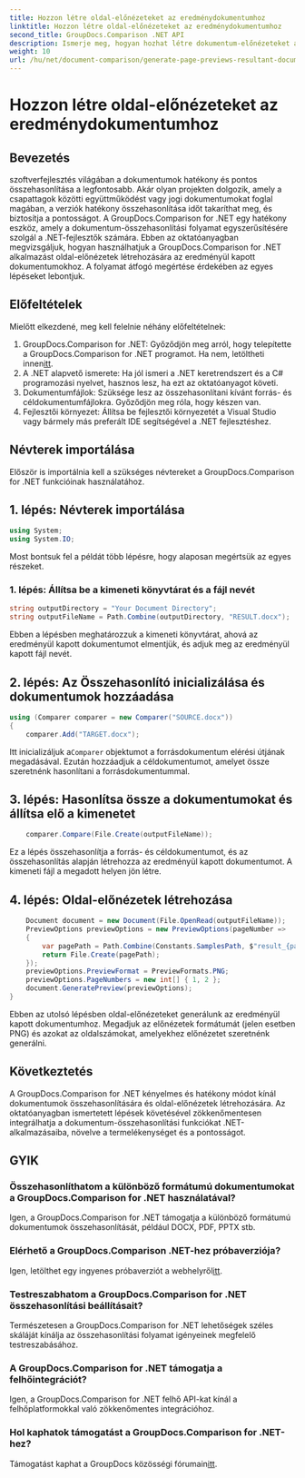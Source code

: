 ```yaml
---
title: Hozzon létre oldal-előnézeteket az eredménydokumentumhoz
linktitle: Hozzon létre oldal-előnézeteket az eredménydokumentumhoz
second_title: GroupDocs.Comparison .NET API
description: Ismerje meg, hogyan hozhat létre dokumentum-előnézeteket a GroupDocs.Comparison for .NET használatával. Hatékonyan és pontosan hasonlítsa össze a dokumentumokat.
weight: 10
url: /hu/net/document-comparison/generate-page-previews-resultant-document/
---
```


# Hozzon létre oldal-előnézeteket az eredménydokumentumhoz

## Bevezetés
szoftverfejlesztés világában a dokumentumok hatékony és pontos összehasonlítása a legfontosabb. Akár olyan projekten dolgozik, amely a csapattagok közötti együttműködést vagy jogi dokumentumokat foglal magában, a verziók hatékony összehasonlítása időt takaríthat meg, és biztosítja a pontosságot. A GroupDocs.Comparison for .NET egy hatékony eszköz, amely a dokumentum-összehasonlítási folyamat egyszerűsítésére szolgál a .NET-fejlesztők számára. Ebben az oktatóanyagban megvizsgáljuk, hogyan használhatjuk a GroupDocs.Comparison for .NET alkalmazást oldal-előnézetek létrehozására az eredményül kapott dokumentumokhoz. A folyamat átfogó megértése érdekében az egyes lépéseket lebontjuk.
## Előfeltételek
Mielőtt elkezdené, meg kell felelnie néhány előfeltételnek:
1.  GroupDocs.Comparison for .NET: Győződjön meg arról, hogy telepítette a GroupDocs.Comparison for .NET programot. Ha nem, letöltheti innen[itt](https://releases.groupdocs.com/comparison/net/).
2. A .NET alapvető ismerete: Ha jól ismeri a .NET keretrendszert és a C# programozási nyelvet, hasznos lesz, ha ezt az oktatóanyagot követi.
3. Dokumentumfájlok: Szüksége lesz az összehasonlítani kívánt forrás- és céldokumentumfájlokra. Győződjön meg róla, hogy készen van.
4. Fejlesztői környezet: Állítsa be fejlesztői környezetét a Visual Studio vagy bármely más preferált IDE segítségével a .NET fejlesztéshez.

## Névterek importálása
Először is importálnia kell a szükséges névtereket a GroupDocs.Comparison for .NET funkcióinak használatához.
## 1. lépés: Névterek importálása
```csharp
using System;
using System.IO;
```
Most bontsuk fel a példát több lépésre, hogy alaposan megértsük az egyes részeket.
### 1. lépés: Állítsa be a kimeneti könyvtárat és a fájl nevét
```csharp
string outputDirectory = "Your Document Directory";
string outputFileName = Path.Combine(outputDirectory, "RESULT.docx");
```
Ebben a lépésben meghatározzuk a kimeneti könyvtárat, ahová az eredményül kapott dokumentumot elmentjük, és adjuk meg az eredményül kapott fájl nevét.
## 2. lépés: Az Összehasonlító inicializálása és dokumentumok hozzáadása
```csharp
using (Comparer comparer = new Comparer("SOURCE.docx"))
{
    comparer.Add("TARGET.docx");
```
 Itt inicializáljuk a`Comparer` objektumot a forrásdokumentum elérési útjának megadásával. Ezután hozzáadjuk a céldokumentumot, amelyet össze szeretnénk hasonlítani a forrásdokumentummal.
## 3. lépés: Hasonlítsa össze a dokumentumokat és állítsa elő a kimenetet
```csharp
    comparer.Compare(File.Create(outputFileName));
```
Ez a lépés összehasonlítja a forrás- és céldokumentumot, és az összehasonlítás alapján létrehozza az eredményül kapott dokumentumot. A kimeneti fájl a megadott helyen jön létre.
## 4. lépés: Oldal-előnézetek létrehozása
```csharp
    Document document = new Document(File.OpenRead(outputFileName));
    PreviewOptions previewOptions = new PreviewOptions(pageNumber =>
    {
        var pagePath = Path.Combine(Constants.SamplesPath, $"result_{pageNumber}.png");
        return File.Create(pagePath);
    });
    previewOptions.PreviewFormat = PreviewFormats.PNG;
    previewOptions.PageNumbers = new int[] { 1, 2 };
    document.GeneratePreview(previewOptions);
}
```
Ebben az utolsó lépésben oldal-előnézeteket generálunk az eredményül kapott dokumentumhoz. Megadjuk az előnézetek formátumát (jelen esetben PNG) és azokat az oldalszámokat, amelyekhez előnézetet szeretnénk generálni.

## Következtetés
A GroupDocs.Comparison for .NET kényelmes és hatékony módot kínál dokumentumok összehasonlítására és oldal-előnézetek létrehozására. Az oktatóanyagban ismertetett lépések követésével zökkenőmentesen integrálhatja a dokumentum-összehasonlítási funkciókat .NET-alkalmazásaiba, növelve a termelékenységet és a pontosságot.
## GYIK
### Összehasonlíthatom a különböző formátumú dokumentumokat a GroupDocs.Comparison for .NET használatával?
Igen, a GroupDocs.Comparison for .NET támogatja a különböző formátumú dokumentumok összehasonlítását, például DOCX, PDF, PPTX stb.
### Elérhető a GroupDocs.Comparison .NET-hez próbaverziója?
 Igen, letölthet egy ingyenes próbaverziót a webhelyről[itt](https://releases.groupdocs.com/).
### Testreszabhatom a GroupDocs.Comparison for .NET összehasonlítási beállításait?
Természetesen a GroupDocs.Comparison for .NET lehetőségek széles skáláját kínálja az összehasonlítási folyamat igényeinek megfelelő testreszabásához.
### A GroupDocs.Comparison for .NET támogatja a felhőintegrációt?
Igen, a GroupDocs.Comparison for .NET felhő API-kat kínál a felhőplatformokkal való zökkenőmentes integrációhoz.
### Hol kaphatok támogatást a GroupDocs.Comparison for .NET-hez?
 Támogatást kaphat a GroupDocs közösségi fórumain[itt](https://forum.groupdocs.com/c/comparison/12).